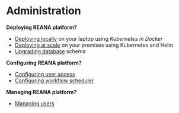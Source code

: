 # Administration

**Deploying REANA platform?**

- [Deploying locally](deployment/deploying-locally) on your laptop using _Kubernetes in Docker_
- [Deploying at scale](deployment/deploying-at-scale) on your premises using Kubernetes and Helm
- [Upgrading database](deployment/upgrading-db) schema

**Configuring REANA platform?**

- [Configuring user access](configuration/configuring-access)
- [Configuring workflow scheduler](configuration/configuring-scheduler)

**Managing REANA platform?**

- [Managing users](management/managing-users)
